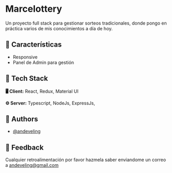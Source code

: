 # Marcelottery

Un proyecto full stack para gestionar sorteos tradicionales, donde pongo en práctica varios de mis conocimientos a día de hoy.


## 📝 Características 

- Responsive
- Panel de Admin para gestión


## 🌌 Tech Stack

**🖥 Client:** React, Redux, Material UI

**⚙️ Server:** Typescript, NodeJs, ExpressJs,


## 🚀 Authors

- [@andeveling](https://www.github.com/andeveling)


## 💌 Feedback

Cualquier retroalimentación por favor hazmela saber enviandome un correo a andeveling@gmail.com
